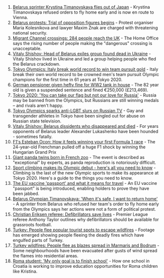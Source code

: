 1. [Belarus sprinter Krystina Timanovskaya flies out of Japan](https://www.bbc.co.uk/news/world-europe-58081254) - Krystina Timanovskaya refused orders to fly home early and is now en route to Vienna.
2. [Belarus protests: Trial of opposition figures begins](https://www.bbc.co.uk/news/world-europe-58083672) - Protest organiser Maria Kolesnikova and lawyer Maxim Znak are charged with threatening national security.
3. [Migrant Channel crossings: 284 people reach the UK](https://www.bbc.co.uk/news/uk-england-kent-58083490) - The Home Office says the rising number of people making the "dangerous" crossing is unacceptable.
4. [Vitaly Shishov: Head of Belarus exiles group found dead in Ukraine](https://www.bbc.co.uk/news/world-europe-58065313) - Vitaly Shishov lived in Ukraine and led a group helping people who fled the Belarus crackdown.
5. [Tokyo Olympics: Italy break world record to win team pursuit gold](https://www.bbc.co.uk/sport/olympics/58085705) - Italy break their own world record to be crowned men's team pursuit Olympic champions for the first time in 61 years at Tokyo 2020.
6. [German pensioner given hefty fine for WW2 tank in house](https://www.bbc.co.uk/news/world-europe-58077039) - The 82 year old is given a suspended sentence and fined €250,000 (£213,469).
7. [Tokyo 2020: 'You can take our flag but not our love for Russia'](https://www.bbc.co.uk/news/world-58063003) - Russia may be banned from the Olympics, but Russians are still winning medals – and rivals aren't happy.
8. [Tokyo Olympics sparks anti-LGBT slurs on Russian TV](https://www.bbc.co.uk/news/world-europe-58029133) - Gay and transgender athletes in Tokyo have been singled out for abuse on Russian state television.
9. [Vitaly Shishov: Belarus dissidents who disappeared and died](https://www.bbc.co.uk/news/world-europe-58079461) - For years opponents of Belarus leader Alexander Lukashenko have been hounded - sometimes fatally.
10. [F1's Esteban Ocon: How it feels winning your first Formula 1 race](https://www.bbc.co.uk/news/world-us-canada-58061076) - The 24-year-old Frenchman pulled off a huge F1 shock by winning the Hungarian Grand Prix
11. [Giant panda twins born in French zoo](https://www.bbc.co.uk/news/world-europe-58052139) - The event is described as "exceptional" by experts, as panda reproduction is notoriously difficult.
12. [Sport climbing makes its Olympic debut - here's all you need to know](https://www.bbc.co.uk/sport/olympics/57998157) - Climbing is the last of the new Olympic sports to make its appearance at Tokyo 2020. Here's a guide to the things you need to know.
13. [The EU vaccine 'passport' and what it means for travel](https://www.bbc.co.uk/news/explainers-57665765) - An EU vaccine "passport" is being introduced, enabling holders to prove they have been jabbed.
14. [Belarus Olympian Timanovskaya: 'When it's safe, I want to return home'](https://www.bbc.co.uk/news/world-europe-58072913) - A sprinter from Belarus who refused her team's order to fly home early from the Olympics says her actions were not a form of political protest.
15. [Christian Eriksen referee: Defibrillators save lives](https://www.bbc.co.uk/sport/av/football/58080593) - Premier League referee Anthony Taylor outlines why defibrillators should be available for grassroots football.
16. [Turkey: People flee popular tourist spots to escape wildfires](https://www.bbc.co.uk/news/world-europe-58051746) - Footage has emerged showing people fleeing the deadly fires which have engulfed parts of Turkey.
17. [Turkey wildfires: People flee as blazes spread in Marmaris and Bodrum](https://www.bbc.co.uk/news/world-58038753) - Some neighbourhoods have been evacuated after gusts of wind spread the flames into residential areas.
18. [Roma student: 'My only goal is to finish school'](https://www.bbc.co.uk/news/world-europe-57978365) - How one school in Croatia is working to improve education opportunities for Roma children like Kristina.
